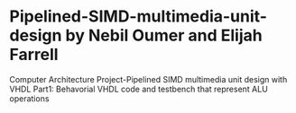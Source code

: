 # Pipelined-SIMD-multimedia-unit-design by Nebil Oumer and Elijah Farrell
Computer Architecture Project-Pipelined SIMD multimedia unit design with VHDL
Part1: Behavorial VHDL code and testbench that represent ALU operations
